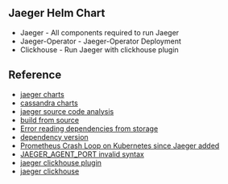 ## Jaeger Helm Chart
* Jaeger - All components required to run Jaeger
* Jaeger-Operator - Jaeger-Operator Deployment
* Clickhouse - Run Jaeger with clickhouse plugin

## Reference
* [jaeger charts](https://github.com/jaegertracing/helm-charts)
* [cassandra charts](https://github.com/helm/charts/tree/master/incubator/cassandra)
* [jaeger source code analysis](https://blog.csdn.net/sniperking2008/article/details/103762543)
* [build from source](https://github.com/jaegertracing/jaeger/blob/master/CONTRIBUTING.md)
* [Error reading dependencies from storage](https://github.com/jaegertracing/jaeger/issues/1940)
* [dependency version](https://github.com/jaegertracing/jaeger/blob/master/plugin/storage/cassandra/dependencystore/bootstrap.go#L24-L28)
* [Prometheus Crash Loop on Kubernetes since Jaeger added](https://github.com/prometheus/prometheus/issues/7286)
* [JAEGER_AGENT_PORT invalid syntax](https://github.com/helm/charts/issues/22769)
* [jaeger clickhouse plugin](https://github.com/bobrik/jaeger/tree/ivan/clickhouse/plugin/storage/clickhouse)
* [jaeger clickhouse](https://github.com/jaegertracing/jaeger-clickhouse)
